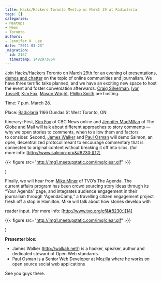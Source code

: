 ```yaml
---
title: Hacks/Hackers Toronto Meetup on March 29 at Radiolaria
tags: []
categories:
- Meetups
- News
- Toronto
authors:
- Jennifer 8. Lee
date: "2011-03-23"
_migration:
  id: 2167
  timestamp: 1482973864
---
```


Join Hacks/Hackers Toronto [on March 29th for an evening of presentations, demos and chatter][1] on the topic of online communities and journalism. We have three terrific talks planned, and we have an exciting new space to host the event and foster conversation afterwards. [Craig Silverman][2], [Ivor Tossell][3], [Kim Fox][4], [Mason Wright][5], [Phillip Smith][6] are hosting.

Time: 7 p.m. March 28.

Place: [Radiolaria][7] 1166 Dundas St West Toronto, ON

Itinerary: First, [Kim Fox][8] of CBC News online and [Jennifer MacMillan][9] of The Globe and Mail will talk about different approaches to story comments — why we open stories to comments, when to allow them and factors to consider. Second, [James Walker][10] and [Paul Osman][11] will demo Salmon, an open, decentralized protocol meant to encourage commentary that is connected to original content without breaking it off into silos. (for more info: [][12][http://www.salmon-pro&#8230;][12]

{{< figure src="http://img1.meetupstatic.com/img/clear.gif" >}}

)

Finally, we will hear from [Mike Miner][13] of TVO&#8217;s The Agenda. The current affairs program has been crowd sourcing story ideas through its &#8220;Your Agenda&#8221; page, and integrates audience engagement in their journalism through &#8220;AgendaCamp,&#8221; a travelling citizen engagement project fresh off a stop in Hamilton. Mike will talk about how stories develop with

reader input. (for more info: [http://www.tvo.org/cf&#8230;][14]

{{< figure src="http://img1.meetupstatic.com/img/clear.gif" >}}

)

**Presenter bios:**

  * James Walker (<http://walkah.net/>) is a hacker, speaker, author and dedicated steward of Open Web standards.
  * Paul Osman is a Senior Web Developer at Mozilla where he works on open source social web applications

See you guys there.

 [1]: http://meetupto.hackshackers.com/events/16131399/
 [2]: http://meetupto.hackshackers.com/members/13150049/
 [3]: http://meetupto.hackshackers.com/members/4173263/
 [4]: http://meetupto.hackshackers.com/members/11723645/
 [5]: http://meetupto.hackshackers.com/members/13156460/
 [6]: http://meetupto.hackshackers.com/members/7827559/
 [7]: http://www.meetup.com/Hacks-Hackers-Toronto/venue/1522416/?eventId=16131399&popup=true
 [8]: http://twitter.com/kimfox
 [9]: http://twitter.com/jenmacmillan
 [10]: http://twitter.com/walkah
 [11]: http://twitter.com/paulosman
 [12]: http://www.salmon-protocol.org/
 [13]: http://twitter.com/mikeminer
 [14]: http://www.tvo.org/cfmx/tvoorg/theagenda/